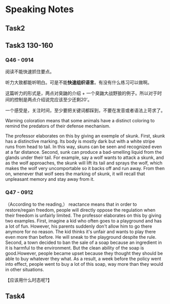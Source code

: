 # Speaking Notes

## Task2 



## Task3 130-160

### Q46 - 0914

阅读不能快速抓住要点。

听力大致都能听明白。可是不能**快速组织语言**。有没有什么练习可以做啊。

这篇听力的形式是，两点对臭鼬的介绍 + 一个臭鼬大战野狼的例子。所以对于时间的控制是两点介绍说完应该至少还剩20’。

一个感受是，关注时间，至少要把关键词都踩到，不要在发音或者语法上苛求了。

Warning coloration means that some animals have a distinct coloring to remind the predators of their defense mechanism.

The professor elaborates on this by giving an exemple of skunk. First, skunk has a distinctive marking. Its body is mostly dark but with a white stripe runs from head to tail. In this way, skuns can be seen and recognized even at a far distance. Second, sunk can produce a bad-smelling liquid from the glands under their tail. For example, say a wolf wants to attack a skunk, and as the wolf approaches, the skunk will lift its tail and sprays the wolf, which makes the wolf very uncomportable so it backs off and run away. From then on, wnenever that wolf sees the marking of skunk, it will recall that unpleasant memory and stay away from it.

### Q47 - 0912

（According to the reading,） reactance means that in order to restore/regain freedom, people will directly oppose the regulation when their freedom is unfairly limited. The professor elaborates on this by giving two examples. First, imagine a kid who often goes to a playground and has a lot of fun. However, his parents suddenly don't allow him to go there anymore for no reason.  The kid thinks it's unfair and wants to play there even more than before. He will sneak to the playground despite the rule. Second, a town decided to ban the sale of a soap because an ingredient in it is harmful to the environment. But the clean ability of the soap is good.However, people became upset because they thought they should be able to buy whatever they what. As a result, a week before the policy went into effect, people went to buy a lot of this soap, way more than they would in other situations.

【应该用什么时态呢?】



## Task4